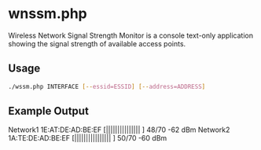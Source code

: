 wnssm.php
=========
Wireless Network Signal Strength Monitor is a console text-only application showing the signal strength of available access points.

Usage
-----
```bash
./wssm.php INTERFACE [--essid=ESSID] [--address=ADDRESS]
```

Example Output
--------------
 Network1            1E:AT:DE:AD:BE:EF [|||||||||||||||        ] 48/70 -62 dBm
 Network2            1A:TE:DE:AD:BE:EF [||||||||||||||||       ] 50/70 -60 dBm

